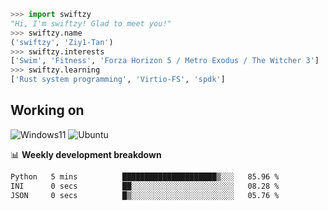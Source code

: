 ```python
>>> import swiftzy
"Hi, I'm swiftzy! Glad to meet you!"
>>> swiftzy.name
('swiftzy', 'Ziy1-Tan')
>>> swiftzy.interests
['Swim', 'Fitness', 'Forza Horizon 5 / Metro Exodus / The Witcher 3']
>>> swiftzy.learning
['Rust system programming', 'Virtio-FS', 'spdk']
```

## Working on

![Windows11](https://img.shields.io/badge/Windows%2011-00adef?style=flat-square&logo=windows&logoColor=ffffff)
![Ubuntu](https://img.shields.io/badge/Ubuntu%20(WSL)-dd4814?style=flat-square&logo=ubuntu&logoColor=ffffff)

📊 **Weekly development breakdown**
<!--START_SECTION:waka-->

```txt
Python   5 mins          █████████████████████▒░░░   85.96 %
INI      0 secs          ██░░░░░░░░░░░░░░░░░░░░░░░   08.28 %
JSON     0 secs          █▒░░░░░░░░░░░░░░░░░░░░░░░   05.76 %
```

<!--END_SECTION:waka-->
